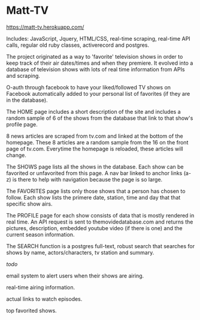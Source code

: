 # Matt-TV

https://matt-tv.herokuapp.com/

Includes: JavaScript, Jquery, HTML/CSS, real-time scraping, real-time API calls, regular old ruby classes, activerecord and postgres.

The project originated as a way to 'favorite' television shows in order to keep track of their air dates/times and when they premiere. It evolved into a database of television shows with lots of real time information from APIs and scraping.

O-auth through facebook to have your liked/followed TV shows on Facebook automatically added to your personal list of favorites (if they are in the database).

The HOME page includes a short description of the site and includes a random sample of 6 of the shows from the database that link to that show's profile page. 

8 news articles are scraped from tv.com and linked at the bottom of the homepage. These 8 articles are a random sample from the 16 on the front page of tv.com. Everytime the homepage is reloaded, these articles will change.

The SHOWS page lists all the shows in the database. Each show can be favorited or unfavorited from this page. A nav bar linked to anchor links (a-z) is there to help with navigation because the page is so large.

The FAVORITES page lists only those shows that a person has chosen to follow. Each show lists the primere date, station, time and day that that specific show airs.

The PROFILE page for each show consists of data that is mostly rendered in real time. An API request is sent to themovidedatabase.com and returns the pictures, description, embedded youtube video (if there is one) and the current season information.

The SEARCH function is a postgres full-text, robust search that searches for shows by name, actors/characters, tv station and summary.

*todo*

email system to alert users when their shows are airing.

real-time airing information.

actual links to watch episodes.

top favorited shows.